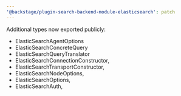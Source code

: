 ```yaml
---
'@backstage/plugin-search-backend-module-elasticsearch': patch
---
```


Additional types now exported publicly:

- ElasticSearchAgentOptions
- ElasticSearchConcreteQuery
- ElasticSearchQueryTranslator
- ElasticSearchConnectionConstructor,
- ElasticSearchTransportConstructor,
- ElasticSearchNodeOptions,
- ElasticSearchOptions,
- ElasticSearchAuth,
